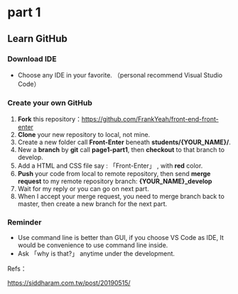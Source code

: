 <h1>
part 1
</h1>

<h2>
Learn GitHub
</h2>

### Download IDE

*  Choose any IDE in your favorite. （personal recommend Visual Studio Code）


### Create your own GitHub

<p>

1.  **Fork** this repository：https://github.com/FrankYeah/front-end-front-enter
2.  **Clone** your new repository to local, not mine.
3.  Create a new folder call **Front-Enter** beneath **students/{YOUR_NAME}/**.
4.  New a **branch** by **git** call **page1-part1**, then **checkout** to that branch to develop.
5.  Add a HTML and CSS file say : 「Front-Enter」 , with **red** color.
6.  **Push** your code from local to remote repository, then send **merge request** to my remote repository branch: **{YOUR_NAME}_develop**
7.  Wait for my reply or you can go on next part.
8.  When I accept your merge request, you need to merge branch back to master, then create a new branch for the next part.

</p>

### Reminder

<p>

*  Use command line is better than GUI, if you choose VS Code as IDE, It would be convenience to use command line inside.
*  Ask 「why is that?」 anytime under the development.

</p>

<p>

Refs：

https://siddharam.com.tw/post/20190515/

</p>
